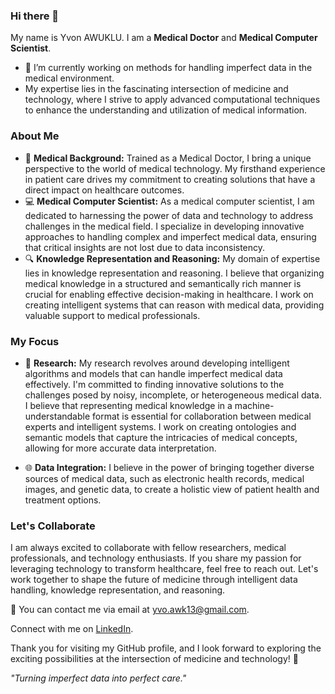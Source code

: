 ### Hi there 👋

<!--
**yvoawk/yvoawk** is a ✨ _special_ ✨ repository because its `README.md` (this file) appears on your GitHub profile.

Here are some ideas to get you started:

- 🔭 I’m currently working on ...
- 🌱 I’m currently learning ...
- 👯 I’m looking to collaborate on ...
- 🤔 I’m looking for help with ...
- 💬 Ask me about ...
- 📫 How to reach me: ...
- 😄 Pronouns: ...
- ⚡ Fun fact: ...
-->
My name is Yvon AWUKLU. I am a **Medical Doctor** and **Medical Computer Scientist**.
- 🔭 I’m currently working on methods for handling imperfect data in the medical environment.
- My expertise lies in the fascinating intersection of medicine and technology, where I strive to apply advanced computational techniques to enhance the understanding and utilization of medical information.

### About Me

- 🏥 **Medical Background:** Trained as a Medical Doctor, I bring a unique perspective to the world of medical technology. My firsthand experience in patient care drives my commitment to creating solutions that have a direct impact on healthcare outcomes.
- 💻 **Medical Computer Scientist:** As a medical computer scientist, I am dedicated to harnessing the power of data and technology to address challenges in the medical field. I specialize in developing innovative approaches to handling complex and imperfect medical data, ensuring that critical insights are not lost due to data inconsistency.
- 🔍 **Knowledge Representation and Reasoning:** My domain of expertise lies in knowledge representation and reasoning. I believe that organizing medical knowledge in a structured and semantically rich manner is crucial for enabling effective decision-making in healthcare. I work on creating intelligent systems that can reason with medical data, providing valuable support to medical professionals.

### My Focus

- 🔬 **Research:** My research revolves around developing intelligent algorithms and models that can handle imperfect medical data effectively. I'm committed to finding innovative solutions to the challenges posed by noisy, incomplete, or heterogeneous medical data. I believe that representing medical knowledge in a machine-understandable format is essential for collaboration between medical experts and intelligent systems. I work on creating ontologies and semantic models that capture the intricacies of medical concepts, allowing for more accurate data interpretation.

- 🌐 **Data Integration:** I believe in the power of bringing together diverse sources of medical data, such as electronic health records, medical images, and genetic data, to create a holistic view of patient health and treatment options.

### Let's Collaborate

I am always excited to collaborate with fellow researchers, medical professionals, and technology enthusiasts. If you share my passion for leveraging technology to transform healthcare, feel free to reach out. Let's work together to shape the future of medicine through intelligent data handling, knowledge representation, and reasoning.

📧 You can contact me via email at [yvo.awk13@gmail.com](mailto:yvo.awk13@gmail.com).

Connect with me on [LinkedIn](https://fr.linkedin.com/in/yvonawuklu).

Thank you for visiting my GitHub profile, and I look forward to exploring the exciting possibilities at the intersection of medicine and technology! 🌟

*"Turning imperfect data into perfect care."*
